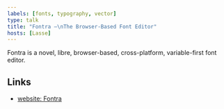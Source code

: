 ```yaml
---
labels: [fonts, typography, vector]
type: talk
title: "Fontra —\nThe Browser-Based Font Editor"
hosts: [Lasse]
---
```


Fontra is a novel, libre, browser-based, cross-platform, variable-first font editor.

## Links

* [website: Fontra](https://fontra.xyz/)
